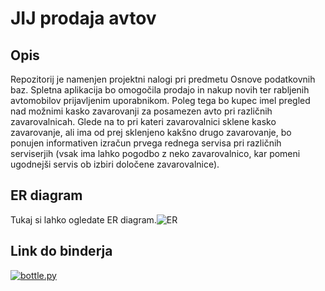# JIJ prodaja avtov

## Opis
Repozitorij je namenjen projektni nalogi pri predmetu Osnove podatkovnih baz. Spletna aplikacija bo omogočila prodajo in nakup novih ter rabljenih avtomobilov prijavljenim uporabnikom. Poleg tega bo kupec imel pregled nad možnimi kasko zavarovanji za posamezen avto pri različnih zavarovalnicah. Glede na to pri kateri zavarovalnici sklene kasko zavarovanje, ali ima od prej sklenjeno kakšno drugo zavarovanje, bo ponujen informativen izračun prvega rednega servisa pri različnih serviserjih (vsak ima lahko pogodbo z neko zavarovalnico, kar pomeni ugodnejši servis ob izbiri določene zavarovalnice).

## ER diagram

 Tukaj si lahko ogledate ER diagram.![ER](https://user-images.githubusercontent.com/64776159/161840894-bc2042ac-6cbf-4679-acf1-e2de95af1069.jpeg)

 ## Link do binderja
[![bottle.py](https://mybinder.org/badge_logo.svg)](https://mybinder.org/v2/gh/ian-spiller/JIJ-prodaja-avtov/main?urlpath=proxy/8080/)